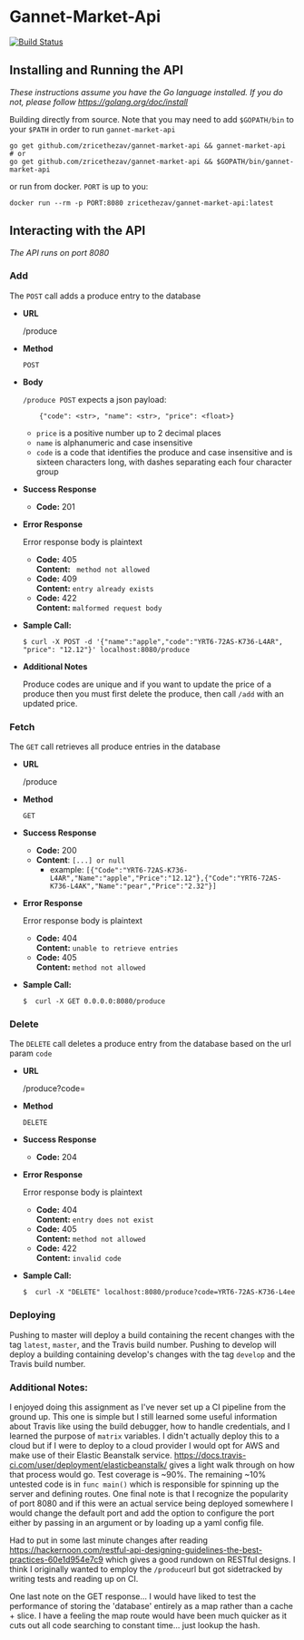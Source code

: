 # Gannet-Market-Api 
[![Build Status](https://travis-ci.com/zricethezav/gannet-market-api.svg?token=jodtRDHhASisqMJ3vY7y&branch=master)](https://travis-ci.com/zricethezav/gannet-market-api)
## Installing and Running the API 
*These instructions assume you have the Go language installed. If you do not, please follow https://golang.org/doc/install*

Building directly from source. Note that you may need to add `$GOPATH/bin` to your `$PATH` in order to
run `gannet-market-api`  
```
go get github.com/zricethezav/gannet-market-api && gannet-market-api
# or 
go get github.com/zricethezav/gannet-market-api && $GOPATH/bin/gannet-market-api
```
or run from docker. `PORT` is up to you:
```
docker run --rm -p PORT:8080 zricethezav/gannet-market-api:latest
```

## Interacting with the API
*The API runs on port 8080*
### Add
The `POST` call adds a produce entry to the database
* **URL**

    /produce

* **Method**
    
    `POST`

* **Body**
    
    `/produce POST` expects a json payload:
    ```
        {"code": <str>, "name": <str>, "price": <float>}
    ```
    * `price` is a positive number up to 2 decimal places
    * `name` is alphanumeric and case insensitive
    * `code` is a code that identifies the produce and case insensitive and
    is sixteen characters long, with dashes separating each four character group
* **Success Response**
    * **Code:** 201 <br />

* **Error Response**

    Error response body is plaintext
    * **Code:** 405 <br />
      **Content:** ` method not allowed`
    * **Code:** 409 <br />
      **Content:** `entry already exists`
    * **Code:** 422 <br />
      **Content:** `malformed request body`

* **Sample Call:**
    ```
    $ curl -X POST -d '{"name":"apple","code":"YRT6-72AS-K736-L4AR", "price": "12.12"}' localhost:8080/produce
    ```
* **Additional Notes**

    Produce codes are unique and if you want to update the price of a produce then you must first delete the produce, then call `/add` with an updated price.
    

### Fetch
The `GET` call retrieves all produce entries in the database
* **URL**

    /produce

* **Method**
    
    `GET`

* **Success Response**
    * **Code:** 200 <br />
    * **Content**: `[...] or null`
        * example: `[{"Code":"YRT6-72AS-K736-L4AR","Name":"apple","Price":"12.12"},{"Code":"YRT6-72AS-K736-L4AK","Name":"pear","Price":"2.32"}]`

* **Error Response**

    Error response body is plaintext
    * **Code:** 404 <br />
      **Content:** `unable to retrieve entries`
    * **Code:** 405 <br />
      **Content:** `method not allowed`

* **Sample Call:**
    ```
    $  curl -X GET 0.0.0.0:8080/produce
    ```

### Delete 
The `DELETE` call deletes a produce entry from the database based on the url param `code`
* **URL**

    /produce?code=<produce code>

* **Method**
    
    `DELETE`

* **Success Response**
    * **Code:** 204 

* **Error Response**

    Error response body is plaintext
    * **Code:** 404 <br />
      **Content:** `entry does not exist`
    * **Code:** 405 <br />
      **Content:** `method not allowed`
    * **Code:** 422 <br />
      **Content:** `invalid code`

* **Sample Call:**
    ```
    $  curl -X "DELETE" localhost:8080/produce?code=YRT6-72AS-K736-L4ee
    ```

### Deploying
Pushing to master will deploy a build containing the recent changes with the tag `latest`, `master`,
and the Travis build number. Pushing to develop will deploy a building containing develop's changes with the tag
`develop` and the Travis build number.

### Additional Notes:
I enjoyed doing this assignment as I've never set up a CI pipeline from the ground up. This one is simple but I still
learned some useful information about Travis like using the build debugger, how to handle credentials, and I learned the
purpose of `matrix` variables. I didn't actually deploy this to a cloud but if I were to deploy to a cloud provider
I would opt for AWS and make use of their Elastic Beanstalk service.
https://docs.travis-ci.com/user/deployment/elasticbeanstalk/ gives a light walk through on how that process would go.
Test coverage is ~90%. The remaining ~10% untested code is in `func main()` which is responsible for spinning up
the server and defining routes. One final note is that I recognize the popularity of port 8080 and if this were an actual service being deployed somewhere I would change the default port and add the option to configure the port either by passing in an argument or by loading up a yaml config file.

Had to put in some last minute changes after reading https://hackernoon.com/restful-api-designing-guidelines-the-best-practices-60e1d954e7c9 which gives a good rundown on RESTful designs. I think I originally wanted to employ the `/produce`url but got sidetracked by writing tests and reading up on CI. 

One last note on the GET response... I would have liked to test the performance of storing the 'database' entirely as a map rather than a cache + slice. I have a feeling the map route would have been much quicker as it cuts out all code searching to constant time... just lookup the hash.
